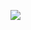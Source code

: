 <!-- # Configuration Files For Bspwm -->

![](https://gitlab.com/elai1/dotfiles/-/raw/main/wallpapers/rice1.png)
